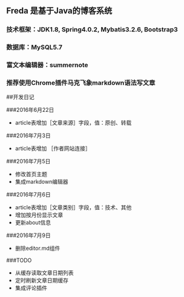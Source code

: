 ## Freda 是基于Java的博客系统
### 技术框架：JDK1.8, Spring4.0.2, Mybatis3.2.6, Bootstrap3
### 数据库：MySQL5.7
### 富文本编辑器：summernote 
### 推荐使用Chrome插件马克飞象markdown语法写文章

##开发日记

###2016年6月22日

- article表增加［文章来源］字段，值：原创、转载

###2016年7月3日
- article表增加 ［作者网站连接］

###2016年7月5日
- 修改首页主题
- 集成markdown编辑器

###2016年7月6日
- article表增加［文章类别］字段，值：技术、其他
- 增加按月份显示文章
- 更新about信息

###2016年7月9日
- 删除editor.md组件

###TODO
- 从缓存读取文章日期列表
- 定时刷新文章日期缓存
- 集成评论插件
